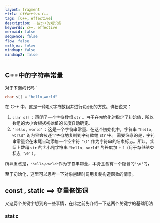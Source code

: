 ```yaml
---
layout: fragment
title: Effective C++
tags: [C++, effective]
description: 一些c++的知识点
keywords: c++, effective
mermaid: false
sequence: false
flow: false
mathjax: false
mindmap: false
mindmap2: false
---
```


## C++中的字符串常量

对于下面的代码：
```cpp
char s[] = "hello,world";
```
在 C++ 中，这是一种`定义`字符数组并进行`初始化`的方式。详细说来：
1. `char s[]` ：声明了一个字符数组 `str` 。由于在初始化时指定了初始值，所以数组的大小会根据初始值的长度自动确定。
2. `"hello, world"` ：这是一个字符串常量。在这个初始化中，字符串 `"hello, world"` 的内容会被逐个字符地复制到字符数组 `str` 中。
需要注意的是，字符串常量会在末尾自动添加一个空字符 `'\0'` 作为字符串的结束标志。所以，实际上数组 `str` 的大小是字符串 `"hello, world"` 的长度加上 1（用于存储结束标志 `'\0'` ）。

所以重点是，`"hello,world"`作为字符串常量，本身是含有一个隐含的`’\0‘`的，

至于初始化，这里可以思考一下对象创建时调用复制构造函数的情景。

## const , static ==> 变量修饰词
又这两个关键字想到的一些事情，在此之前先介绍一下这两个关键字的基础用法

### static


